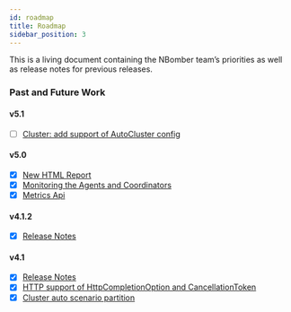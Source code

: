 ```yaml
---
id: roadmap
title: Roadmap
sidebar_position: 3
---
```


This is a living document containing the NBomber team’s priorities as well as release notes for previous releases.

### Past and Future Work

#### v5.1
- [ ] [Cluster: add support of AutoCluster config](https://github.com/PragmaticFlow/NBomber/issues/592)

#### v5.0

- [x] [New HTML Report](https://twitter.com/AntyaDev/status/1668604141394960385)
- [x] [Monitoring the Agents and Coordinators](https://github.com/PragmaticFlow/NBomber/issues/492)
- [x] [Metrics Api](https://github.com/PragmaticFlow/NBomber/issues/572)

#### v4.1.2

- [x] [Release Notes](https://github.com/PragmaticFlow/NBomber/releases/tag/v4.1.2)

#### v4.1

- [x] [Release Notes](https://github.com/PragmaticFlow/NBomber/releases/tag/v4.1.0)
- [x] [HTTP support of HttpCompletionOption and CancellationToken](https://github.com/PragmaticFlow/NBomber/issues/536)
- [x] [Cluster auto scenario partition](https://github.com/PragmaticFlow/NBomber/issues/499)
